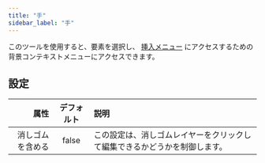 ```yaml
---
title: "手"
sidebar_label: "手"
---
```



このツールを使用すると、要素を選択し、 [挿入メニュー](../insert) にアクセスするための背景コンテキストメニューにアクセスできます。

## 設定

|       属性 | デフォルト | 説明                                    |
| --------:|:-----:|:------------------------------------- |
| 消しゴムを含める | false | この設定は、消しゴムレイヤーをクリックして編集できるかどうかを制御します。 |
